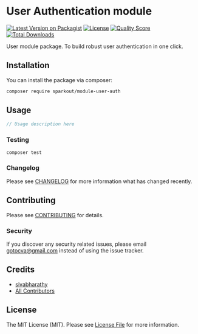 # User Authentication module

[![Latest Version on Packagist](https://img.shields.io/packagist/v/sparkout/module-user-auth.svg?style=flat-square)](https://packagist.org/packages/sparkout/module-user-auth)
<a href="https://packagist.org/packages/sparkout/module-user-auth"><img src="https://img.shields.io/packagist/l/sparkout/module-user-auth" alt="License"></a>
[![Quality Score](https://img.shields.io/scrutinizer/g/sparkout/module-user-auth.svg?style=flat-square)](https://scrutinizer-ci.com/g/sparkout/module-user-auth)
[![Total Downloads](https://img.shields.io/packagist/dt/sparkout/module-user-auth.svg?style=flat-square)](https://packagist.org/packages/sparkout/module-user-auth)

User module package. To build robust user authentication in one click.

## Installation

You can install the package via composer:

```bash
composer require sparkout/module-user-auth
```

## Usage

``` php
// Usage description here
```

### Testing

``` bash
composer test
```

### Changelog

Please see [CHANGELOG](CHANGELOG.md) for more information what has changed recently.

## Contributing

Please see [CONTRIBUTING](CONTRIBUTING.md) for details.

### Security

If you discover any security related issues, please email gotocva@gmail.com instead of using the issue tracker.

## Credits

- [sivabharathy](https://github.com/sparkout)
- [All Contributors](../../contributors)

## License

The MIT License (MIT). Please see [License File](LICENSE.md) for more information.
